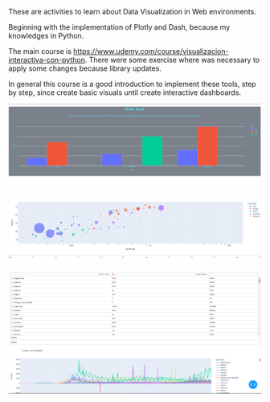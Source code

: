 These are activities to learn about Data Visualization in Web environments.

Beginning with the implementation of Plotly and Dash, because my knowledges in Python.

The main course is https://www.udemy.com/course/visualizacion-interactiva-con-python. There were some exercise where was necessary to apply some changes because library updates.

In general this course is a good introduction to implement these tools, step by step, since create basic visuals until create interactive dashboards.

![First Steps](image-1.png)

![Scatter](image-2.png)

![Final Dash Course](image.png)